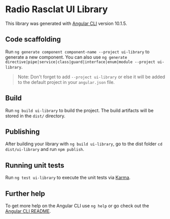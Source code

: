 # Radio Rasclat UI Library

This library was generated with [Angular CLI](https://github.com/angular/angular-cli) version 10.1.5.

## Code scaffolding

Run `ng generate component component-name --project ui-library` to generate a new component. You can also use `ng generate directive|pipe|service|class|guard|interface|enum|module --project ui-library`.
> Note: Don't forget to add `--project ui-library` or else it will be added to the default project in your `angular.json` file. 

## Build

Run `ng build ui-library` to build the project. The build artifacts will be stored in the `dist/` directory.

## Publishing

After building your library with `ng build ui-library`, go to the dist folder `cd dist/ui-library` and run `npm publish`.

## Running unit tests

Run `ng test ui-library` to execute the unit tests via [Karma](https://karma-runner.github.io).

## Further help

To get more help on the Angular CLI use `ng help` or go check out the [Angular CLI README](https://github.com/angular/angular-cli/blob/master/README.md).
